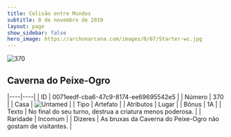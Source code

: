 ```yaml
---
title: Colisão entre Mundos
subtitle: 8 de novembro de 2019
layout: page
show_sidebar: false
hero_image: https://archonarcana.com/images/0/07/Starter-wc.jpg
---
```


![370](https://cdn.keyforgegame.com/media/card_front/pt/452_370_JWPCPPFG5F2W_pt.png)

## Caverna do Peixe-Ogro

|----|----|
| ID | 0071eedf-cba6-47c9-8174-ee69695542e5 |
| Número | 370 |
| Casa | ![Untamed](https://archonarcana.com/images/thumb/b/bd/Untamed.png/22px-Untamed.png "Indomados") |
| Tipo | Artefato |
| Atributos | Lugar |
| Bônus | 1A |
| Texto | No final do seu turno, destrua a criatura menos poderosa. |
| Raridade | Incomum |
| Dizeres | As bruxas da Caverna do Peixe-Ogro  não gostam de visitantes. |